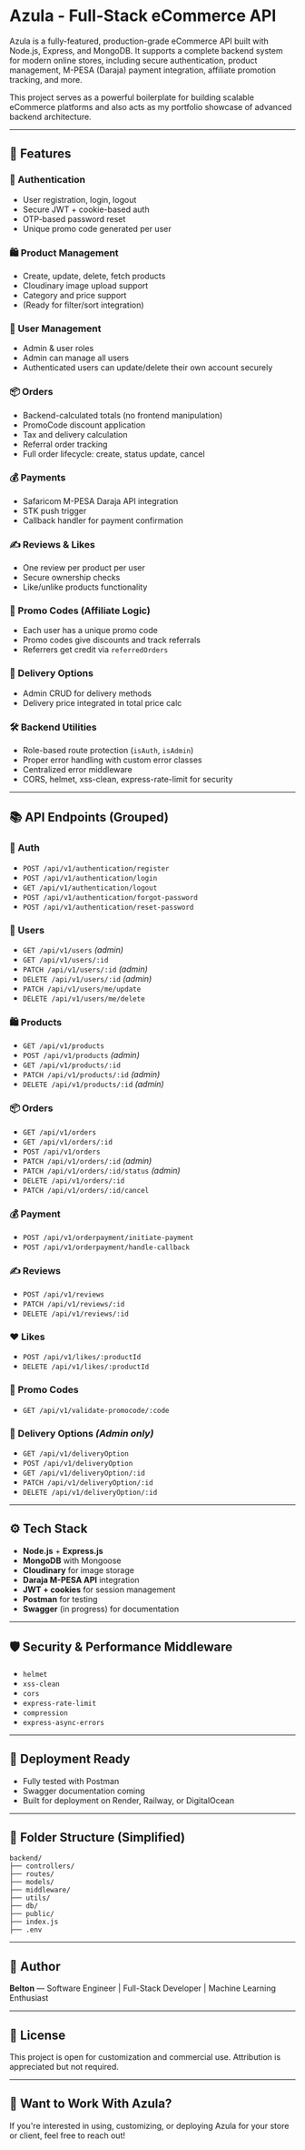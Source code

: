 # Azula - Full-Stack eCommerce API

Azula is a fully-featured, production-grade eCommerce API built with Node.js, Express, and MongoDB. It supports a complete backend system for modern online stores, including secure authentication, product management, M-PESA (Daraja) payment integration, affiliate promotion tracking, and more.

This project serves as a powerful boilerplate for building scalable eCommerce platforms and also acts as my portfolio showcase of advanced backend architecture.

---

## 🚀 Features

### 🔐 Authentication

- User registration, login, logout
- Secure JWT + cookie-based auth
- OTP-based password reset
- Unique promo code generated per user

### 🛍️ Product Management

- Create, update, delete, fetch products
- Cloudinary image upload support
- Category and price support
- (Ready for filter/sort integration)

### 👤 User Management

- Admin & user roles
- Admin can manage all users
- Authenticated users can update/delete their own account securely

### 📦 Orders

- Backend-calculated totals (no frontend manipulation)
- PromoCode discount application
- Tax and delivery calculation
- Referral order tracking
- Full order lifecycle: create, status update, cancel

### 💰 Payments

- Safaricom M-PESA Daraja API integration
- STK push trigger
- Callback handler for payment confirmation

### ✍️ Reviews & Likes

- One review per product per user
- Secure ownership checks
- Like/unlike products functionality

### 🎁 Promo Codes (Affiliate Logic)

- Each user has a unique promo code
- Promo codes give discounts and track referrals
- Referrers get credit via `referredOrders`

### 🚚 Delivery Options

- Admin CRUD for delivery methods
- Delivery price integrated in total price calc

### 🛠️ Backend Utilities

- Role-based route protection (`isAuth`, `isAdmin`)
- Proper error handling with custom error classes
- Centralized error middleware
- CORS, helmet, xss-clean, express-rate-limit for security

---

## 📚 API Endpoints (Grouped)

### 🔐 Auth

- `POST /api/v1/authentication/register`
- `POST /api/v1/authentication/login`
- `GET /api/v1/authentication/logout`
- `POST /api/v1/authentication/forgot-password`
- `POST /api/v1/authentication/reset-password`

### 👤 Users

- `GET /api/v1/users` _(admin)_
- `GET /api/v1/users/:id`
- `PATCH /api/v1/users/:id` _(admin)_
- `DELETE /api/v1/users/:id` _(admin)_
- `PATCH /api/v1/users/me/update`
- `DELETE /api/v1/users/me/delete`

### 🛍️ Products

- `GET /api/v1/products`
- `POST /api/v1/products` _(admin)_
- `GET /api/v1/products/:id`
- `PATCH /api/v1/products/:id` _(admin)_
- `DELETE /api/v1/products/:id` _(admin)_

### 📦 Orders

- `GET /api/v1/orders`
- `GET /api/v1/orders/:id`
- `POST /api/v1/orders`
- `PATCH /api/v1/orders/:id` _(admin)_
- `PATCH /api/v1/orders/:id/status` _(admin)_
- `DELETE /api/v1/orders/:id`
- `PATCH /api/v1/orders/:id/cancel`

### 💰 Payment

- `POST /api/v1/orderpayment/initiate-payment`
- `POST /api/v1/orderpayment/handle-callback`

### ✍️ Reviews

- `POST /api/v1/reviews`
- `PATCH /api/v1/reviews/:id`
- `DELETE /api/v1/reviews/:id`

### ❤️ Likes

- `POST /api/v1/likes/:productId`
- `DELETE /api/v1/likes/:productId`

### 🎁 Promo Codes

- `GET /api/v1/validate-promocode/:code`

### 🚚 Delivery Options _(Admin only)_

- `GET /api/v1/deliveryOption`
- `POST /api/v1/deliveryOption`
- `GET /api/v1/deliveryOption/:id`
- `PATCH /api/v1/deliveryOption/:id`
- `DELETE /api/v1/deliveryOption/:id`

---

## ⚙️ Tech Stack

- **Node.js** + **Express.js**
- **MongoDB** with Mongoose
- **Cloudinary** for image storage
- **Daraja M-PESA API** integration
- **JWT + cookies** for session management
- **Postman** for testing
- **Swagger** (in progress) for documentation

---

## 🛡️ Security & Performance Middleware

- `helmet`
- `xss-clean`
- `cors`
- `express-rate-limit`
- `compression`
- `express-async-errors`

---

## 🚀 Deployment Ready

- Fully tested with Postman
- Swagger documentation coming
- Built for deployment on Render, Railway, or DigitalOcean

---

## 📁 Folder Structure (Simplified)

```
backend/
├── controllers/
├── routes/
├── models/
├── middleware/
├── utils/
├── db/
├── public/
├── index.js
├── .env
```

---

## 🧠 Author

**Belton** — Software Engineer | Full-Stack Developer | Machine Learning Enthusiast

---

## 📌 License

This project is open for customization and commercial use. Attribution is appreciated but not required.

---

## 💬 Want to Work With Azula?

If you're interested in using, customizing, or deploying Azula for your store or client, feel free to reach out!
